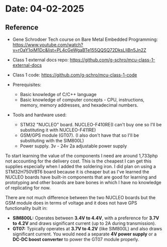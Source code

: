 # Date: 04-02-2025
## Reference
- Gene Schrodoer Tech course on Bare Metal Embedded Programming: https://www.youtube.com/watch?v=rOaY1oiM1Dc&list=PL4cGeWgaBTe155QQSQ72DksLIjBn5Jn2Z
- Class 1 external docs repo: https://github.com/g-schro/mcu-class-1-external-docs
- Class 1 code: https://github.com/g-schro/mcu-class-1-code

- Prerequisites:
    - Basic knowledge of C/C++ language
    - Basic knowledge of computer concepts - CPU, instructions, memory, memory addresses, and hexadecimal numbers.
- Tools and hardware used:
    - STM32 "NUCLEO" board. NUCLEO-F410RE(I can't buy one so I'll be substituting it with NUCLEO-F411RE)
    - GSM/GPS module (GT07). (I also don't have that so I'll be substituting with the SIM800L)
    - Power supply. 3v - 24v 2a adjustable power supply

To start learning the value of the components I need are around 1,733php not accounting for the delivery cost. This is the cheapest I can get this supplies especially when I added the soldering iron. I did plan on using a STM32H750VBT6 board because it is cheaper but as I've learned the NUCLEO boards have built-in components that are good for learning and prototyping and other boards are bare bones in which I have no knowledge of replicating for now. 

There are not much difference between the two NUCLEO boards but the GSM module does in terms of voltage and it does not have GPS functionality built in:
- **SIM800L:** Operates between **3.4V to 4.4V**, with a preference for **3.7V to 4.2V** and draws significant current (up to 2A during transmission).
- **GT07:** Typically operates at **3.7V to 4.2V** (like SIM800L) and also draws significant current. You would need a separate **4V power supply** or a **DC-DC boost converter** to power the GT07 module properly.




